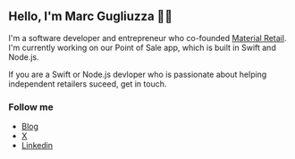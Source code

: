 ## Hello, I'm Marc Gugliuzza 👋🏻
I'm a software developer and entrepreneur who co-founded [Material Retail](https://materialretail.com). I'm currently working on our Point of Sale app, which is built in Swift and Node.js. 

If you are a Swift or Node.js devloper who is passionate about helping independent retailers suceed, get in touch.

### Follow me
* [Blog](https://marc.gugliuzza.com)
* [X](https://x.com/marcgug)
* [Linkedin](https://linkedin.com/in/mgugliuzza)
  
<!--
**marcgug/marcgug** is a ✨ _special_ ✨ repository because its `README.md` (this file) appears on your GitHub profile.

Here are some ideas to get you started:

- 🔭 I’m currently working on ...
- 🌱 I’m currently learning ...
- 👯 I’m looking to collaborate on ...
- 🤔 I’m looking for help with ...
- 💬 Ask me about ...
- 📫 How to reach me: ...
- 😄 Pronouns: ...
- ⚡ Fun fact: ...
-->
